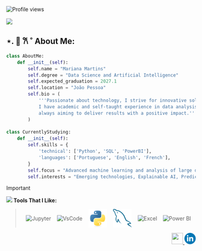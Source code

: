 <p align="left"> 
  <img height="25" width="125" src="https://komarev.com/ghpvc/?username=marianamartiyns&color=C799FF" alt="Profile views"/>
</p>

<img src="https://readme-typing-svg.demolab.com?font=Fira+Code&weight=200&pause=1000&color=C799FF&width=300&lines=Welcome+to+my+Github!+" align="center">

## ⋆. :space_invader: 𐙚 ˚ About Me:

```py
class AboutMe:
    def __init__(self):
        self.name = "Mariana Martins"
        self.degree = "Data Science and Artificial Intelligence"
        self.expected_graduation = 2027.1
        self.location = "João Pessoa"
        self.bio = (
            '''Passionate about technology, I strive for innovative solutions focused on AI and Data Science.
            I have academic and self-taught experience in data analysis, machine learning, and visualization,
            always aiming to deliver results with a positive impact.'''
        )

class CurrentlyStudying:
    def __init__(self):
        self.skills = {
            'technical': ['Python', 'SQL', 'PowerBI'],
            'languages': ['Portuguese', 'English', 'French'],
        }
        self.focus = "Advanced machine learning and analysis of large datasets."
        self.interests = "Emerging technologies, Explainable AI, Predictive Analytics, and Big Data."
```

> [!IMPORTANT]
**<img src="https://i.pinimg.com/originals/bd/d3/36/bdd3360a05b0c02cc9cc766a73bc75fc.gif" width="15"> Tools That I Like:**  
> <div align="center"> <img align="center" alt="Jupyter" height="50" width="50" src="https://img.icons8.com/?size=100&id=lOqoeP2Zy02f&format=png&color=000000"/>&nbsp;&nbsp;&nbsp; <img align="center" alt="VsCode" height="50" width="50" src="https://cdn.jsdelivr.net/gh/devicons/devicon/icons/vscode/vscode-original.svg"/>&nbsp;&nbsp;&nbsp; <img align="center" alt="Python" height="50" width="50" src="https://github.com/devicons/devicon/blob/6910f0503efdd315c8f9b858234310c06e04d9c0/icons/python/python-original.svg"/>&nbsp;&nbsp;&nbsp; <img align="center" alt="MySQL" height="50" width="50" src="https://github.com/devicons/devicon/blob/6910f0503efdd315c8f9b858234310c06e04d9c0/icons/mysql/mysql-original.svg"/>&nbsp;&nbsp;&nbsp; <img align="center" alt="Excel" height="50" width="50" src="https://img.icons8.com/color/48/microsoft-excel-2019--v1.png"/>&nbsp;&nbsp;&nbsp; <img align="center" alt="Power BI" width="50" height="50" src="https://upload.wikimedia.org/wikipedia/commons/c/cf/New_Power_BI_Logo.svg"/> </div>

<div align="right">
  <a href="mailto:marianamartiyns@gmail.com" target="_blank" rel="external">
    <img height="30" width="30" src="https://github.com/cszach/cszach/blob/ffd33ed68af4442211146dcc5deb70299683c082/img/icons/gmail.png" />
  </a>
  <a href="https://www.linkedin.com/in/profile-mariana-martins" target="_blank" rel="external">
    <img height="30" width="30" src="https://github.com/shahbajjamil/Social-Meadia-Icons/blob/cd8986f5a2be2a96df9fabcc13a4129f32c79dbe/Icons-logos/linkedin-circle.png" />
  </a>
</div>
